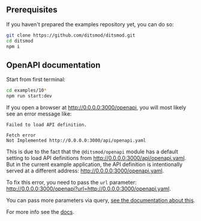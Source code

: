 ## Prerequisites

If you haven't prepared the examples repository yet, you can do so:

```bash
git clone https://github.com/ditsmod/ditsmod.git
cd ditsmod
npm i
```

## OpenAPI documentation

Start from first terminal:

```bash
cd examples/10*
npm run start:dev
```

If you open a browser at http://0.0.0.0:3000/openapi, you will most likely see an error message like:

```text
Failed to load API definition.

Fetch error
Not Implemented http://0.0.0.0:3000/api/openapi.yaml
```

This is due to the fact that the `@ditsmod/openapi` module has a default setting to load API definitions from http://0.0.0.0:3000/api/openapi.yaml. But in the current example application, the API definition is intentionally served at a different address: http://0.0.0.0:3000/openapi.yaml.

To fix this error, you need to pass the `url` parameter: http://0.0.0.0:3000/openapi?url=http://0.0.0.0:3000/openapi.yaml.

You can pass more parameters via query, [see the documentation about this](https://swagger.io/docs/open-source-tools/swagger-ui/usage/configuration/).

For more info see the [docs](https://ditsmod.github.io/en/native-modules/openapi/).
